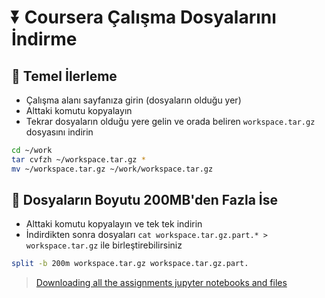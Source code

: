 # ⏬ Coursera Çalışma Dosyalarını İndirme

## 🔰 Temel İlerleme

* Çalışma alanı sayfanıza girin \(dosyaların olduğu yer\)
* Alttaki komutu kopyalayın
* Tekrar dosyaların olduğu yere gelin ve orada beliren `workspace.tar.gz` dosyasını indirin

```bash
cd ~/work
tar cvfzh ~/workspace.tar.gz *
mv ~/workspace.tar.gz ~/work/workspace.tar.gz
```

## **🎳 Dosyaların Boyutu 200MB'den Fazla İse**

* Alttaki komutu kopyalayın ve tek tek indirin
* İndirdikten sonra dosyaları `cat workspace.tar.gz.part.* > workspace.tar.gz` ile birleştirebilirsiniz

```bash
split -b 200m workspace.tar.gz workspace.tar.gz.part.
```

> [Downloading all the assignments jupyter notebooks and files](https://www.reddit.com/r/learnmachinelearning/comments/7er5ps/coursera_downloading_all_the_assignments_jupyter/)

